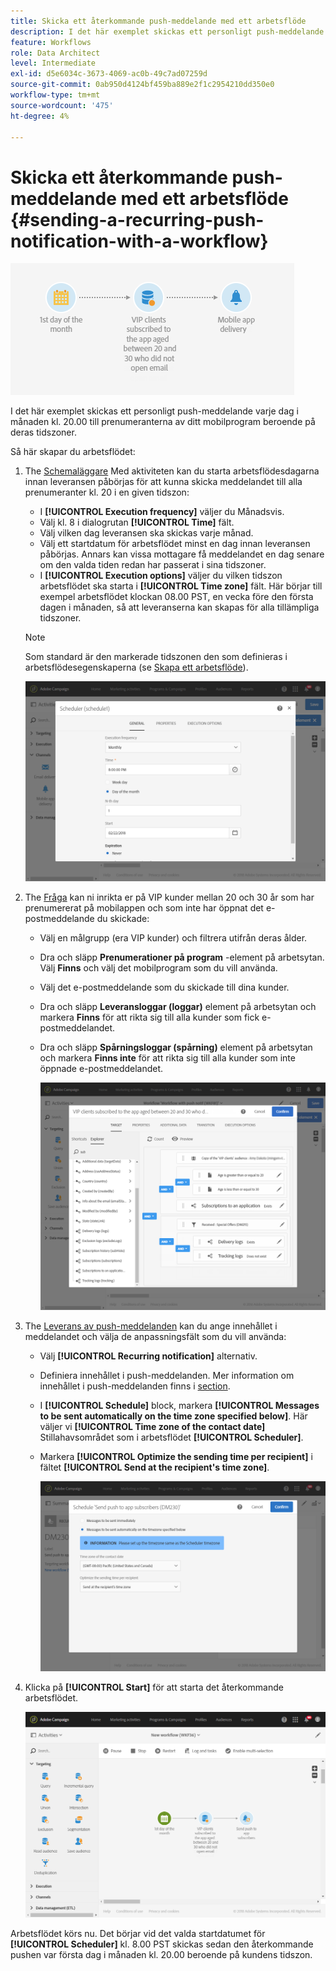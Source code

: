 ```yaml
---
title: Skicka ett återkommande push-meddelande med ett arbetsflöde
description: I det här exemplet skickas ett personligt push-meddelande varje dag i månaden kl. 20.00 till prenumeranterna av ditt mobilprogram beroende på deras tidszoner
feature: Workflows
role: Data Architect
level: Intermediate
exl-id: d5e6034c-3673-4069-ac0b-49c7ad07259d
source-git-commit: 0ab950d4124bf459ba889e2f1c2954210dd350e0
workflow-type: tm+mt
source-wordcount: '475'
ht-degree: 4%

---
```


# Skicka ett återkommande push-meddelande med ett arbetsflöde {#sending-a-recurring-push-notification-with-a-workflow}

![](assets/wkf_push_example_1.png)

I det här exemplet skickas ett personligt push-meddelande varje dag i månaden kl. 20.00 till prenumeranterna av ditt mobilprogram beroende på deras tidszoner.

Så här skapar du arbetsflödet:

1. The [Schemaläggare](../../automating/using/scheduler.md) Med aktiviteten kan du starta arbetsflödesdagarna innan leveransen påbörjas för att kunna skicka meddelandet till alla prenumeranter kl. 20 i en given tidszon:

   * I **[!UICONTROL Execution frequency]** väljer du Månadsvis.
   * Välj kl. 8 i dialogrutan **[!UICONTROL Time]** fält.
   * Välj vilken dag leveransen ska skickas varje månad.
   * Välj ett startdatum för arbetsflödet minst en dag innan leveransen påbörjas. Annars kan vissa mottagare få meddelandet en dag senare om den valda tiden redan har passerat i sina tidszoner.
   * I **[!UICONTROL Execution options]** väljer du vilken tidszon arbetsflödet ska starta i **[!UICONTROL Time zone]** fält. Här börjar till exempel arbetsflödet klockan 08.00 PST, en vecka före den första dagen i månaden, så att leveranserna kan skapas för alla tillämpliga tidszoner.

   >[!NOTE]
   >
   >Som standard är den markerade tidszonen den som definieras i arbetsflödesegenskaperna (se [Skapa ett arbetsflöde](../../automating/using/building-a-workflow.md)).

   ![](assets/wkf_push_example_5.png)

1. The [Fråga](../../automating/using/query.md) kan ni inrikta er på VIP kunder mellan 20 och 30 år som har prenumererat på mobilappen och som inte har öppnat det e-postmeddelande du skickade:

   * Välj en målgrupp (era VIP kunder) och filtrera utifrån deras ålder.
   * Dra och släpp **Prenumerationer på program** -element på arbetsytan. Välj **Finns** och välj det mobilprogram som du vill använda.
   * Välj det e-postmeddelande som du skickade till dina kunder.
   * Dra och släpp **Leveransloggar (loggar)** element på arbetsytan och markera **Finns** för att rikta sig till alla kunder som fick e-postmeddelandet.
   * Dra och släpp **Spårningsloggar (spårning)** element på arbetsytan och markera **Finns inte** för att rikta sig till alla kunder som inte öppnade e-postmeddelandet.

     ![](assets/wkf_push_example_2.png)

1. The [Leverans av push-meddelanden](../../automating/using/push-notification-delivery.md) kan du ange innehållet i meddelandet och välja de anpassningsfält som du vill använda:

   * Välj **[!UICONTROL Recurring notification]** alternativ.
   * Definiera innehållet i push-meddelanden. Mer information om innehållet i push-meddelanden finns i [section](../../channels/using/preparing-and-sending-a-push-notification.md).
   * I **[!UICONTROL Schedule]** block, markera **[!UICONTROL Messages to be sent automatically on the time zone specified below]**. Här väljer vi **[!UICONTROL Time zone of the contact date]** Stillahavsområdet som i arbetsflödet **[!UICONTROL Scheduler]**.
   * Markera **[!UICONTROL Optimize the sending time per recipient]** i fältet **[!UICONTROL Send at the recipient's time zone]**.

     ![](assets/wkf_push_example_4.png)

1. Klicka på **[!UICONTROL Start]** för att starta det återkommande arbetsflödet.

   ![](assets/wkf_push_example_3.png)

Arbetsflödet körs nu. Det börjar vid det valda startdatumet för **[!UICONTROL Scheduler]** kl. 8.00 PST skickas sedan den återkommande pushen var första dag i månaden kl. 20.00 beroende på kundens tidszon.
